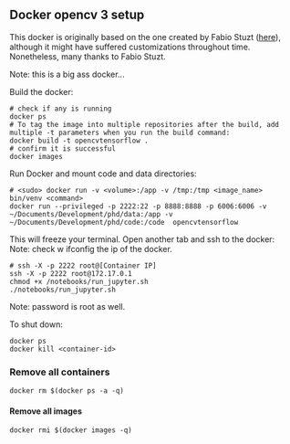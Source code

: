 
## Docker opencv 3 setup

This docker is originally based on the one created by Fabio Stuzt (<a href="https://hub.docker.com/r/flaviostutz/opencv-x86/">here</a>), although it might have suffered customizations throughout time. 
Nonetheless, many thanks to Fabio Stuzt.

Note: this is a big ass docker...

Build the docker:
```
# check if any is running
docker ps
# To tag the image into multiple repositories after the build, add multiple -t parameters when you run the build command:
docker build -t opencvtensorflow .
# confirm it is successful
docker images
```
Run Docker and mount code and data directories:

```
# <sudo> docker run -v <volume>:/app -v /tmp:/tmp <image_name> bin/venv <command>
docker run --privileged -p 2222:22 -p 8888:8888 -p 6006:6006 -v ~/Documents/Development/phd/data:/app -v ~/Documents/Development/phd/code:/code  opencvtensorflow
```
This will freeze your terminal. Open another tab and ssh to the docker:
Note: check w ifconfig the ip of the docker.
```
# ssh -X -p 2222 root@[Container IP]
ssh -X -p 2222 root@172.17.0.1
chmod +x /notebooks/run_jupyter.sh 
./notebooks/run_jupyter.sh
```

Note: password is root as well.

To shut down:
```
docker ps
docker kill <container-id>
```

### Remove all containers

```
docker rm $(docker ps -a -q)
```

#### Remove all images 
```
docker rmi $(docker images -q)
```
